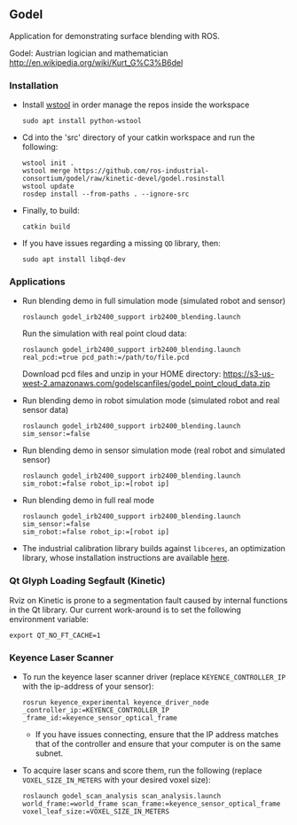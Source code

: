 ## Godel

Application for demonstrating surface blending with ROS.

Godel: Austrian logician and mathematician http://en.wikipedia.org/wiki/Kurt_G%C3%B6del

### Installation

- Install [wstool](http://wiki.ros.org/wstool) in order manage the repos inside the workspace
  ```
  sudo apt install python-wstool
  ```

- Cd into the 'src' directory of your catkin workspace and run the following:
  ```
  wstool init . 
  wstool merge https://github.com/ros-industrial-consortium/godel/raw/kinetic-devel/godel.rosinstall
  wstool update
  rosdep install --from-paths . --ignore-src
  ```

- Finally, to build:
  ```
  catkin build
  ```

- If you have issues regarding a missing `QD` library, then:
  ```
  sudo apt install libqd-dev
  ```

### Applications

- Run blending demo in full simulation mode (simulated robot and sensor)
  ```
  roslaunch godel_irb2400_support irb2400_blending.launch
  ```
  Run the simulation with real point cloud data:
  ```
  roslaunch godel_irb2400_support irb2400_blending.launch real_pcd:=true pcd_path:=/path/to/file.pcd
  ```
  Download pcd files and unzip in your HOME directory: https://s3-us-west-2.amazonaws.com/godelscanfiles/godel_point_cloud_data.zip

- Run blending demo in robot simulation mode (simulated robot and real sensor data)
  ```
  roslaunch godel_irb2400_support irb2400_blending.launch sim_sensor:=false
  ```

- Run blending demo in sensor simulation mode (real robot and simulated sensor)
  ```
  roslaunch godel_irb2400_support irb2400_blending.launch sim_robot:=false robot_ip:=[robot ip]
  ```

- Run blending demo in full real mode
  ```
  roslaunch godel_irb2400_support irb2400_blending.launch sim_sensor:=false 
  sim_robot:=false robot_ip:=[robot ip]
  ```

- The industrial calibration library builds against `libceres`, an optimization library, whose installation instructions are available [here](http://ceres-solver.org/building.html).

### Qt Glyph Loading Segfault (Kinetic)
Rviz on Kinetic is prone to a segmentation fault caused by internal functions in the Qt library. Our current work-around is to set the following environment variable:
  ```
  export QT_NO_FT_CACHE=1
  ```

### Keyence Laser Scanner
- To run the keyence laser scanner driver (replace `KEYENCE_CONTROLLER_IP` with the ip-address of your sensor):
  ```
  rosrun keyence_experimental keyence_driver_node _controller_ip:=KEYENCE_CONTROLLER_IP _frame_id:=keyence_sensor_optical_frame
  ```
  
  - If you have issues connecting, ensure that the IP address matches that of the controller and ensure that your computer is on the same subnet.

- To acquire laser scans and score them, run the following (replace `VOXEL_SIZE_IN_METERS` with your desired voxel size):
  ```
  roslaunch godel_scan_analysis scan_analysis.launch world_frame:=world_frame scan_frame:=keyence_sensor_optical_frame voxel_leaf_size:=VOXEL_SIZE_IN_METERS
  ```
